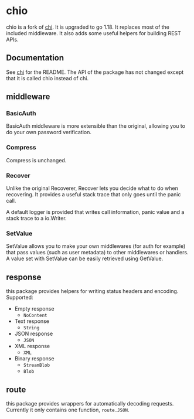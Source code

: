 # chio

chio is a fork of [chi](https://github.com/go-chi/chi).
It is upgraded to go 1.18.
It replaces most of the included middleware.
It also adds some useful helpers for building REST APIs.

## Documentation

See [chi](https://github.com/go-chi/chi) for the README.
The API of the package has not changed except that it is called chio instead of chi.

## middleware

### BasicAuth

BasicAuth middleware is more extensible than the original, allowing you to do your own password verification.

### Compress

Compress is unchanged.

### Recover

Unlike the original Recoverer, Recover lets you decide what to do when recovering. It provides a useful stack trace that only goes until the panic call.

A default logger is provided that writes call information, panic value and a stack trace to a io.Writer.

### SetValue

SetValue allows you to make your own middlewares (for auth for example) that pass values (such as user metadata) to other middlewares or handlers.
A value set with SetValue can be easily retrieved using GetValue.

## response

this package provides helpers for writing status headers and encoding. Supported:

* Empty response
  * `NoContent`
* Text response
  * `String`
* JSON response
  * `JSON`
* XML response
  * `XML`
* Binary response
  * `StreamBlob`
  * `Blob`

## route

this package provides wrappers for automatically decoding requests. Currently it only contains one function, `route.JSON`.
